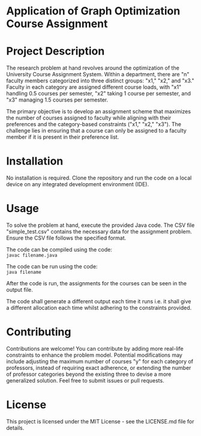 # Application of Graph Optimization Course Assignment
# Project Description
The research problem at hand revolves around the optimization of the University Course Assignment System. Within a department, there are "n" faculty members categorized into three distinct groups: "x1," "x2," and "x3." Faculty in each category are assigned different course loads, with "x1" handling 0.5 courses per semester, "x2" taking 1 course per semester, and "x3" managing 1.5 courses per semester.

The primary objective is to develop an assignment scheme that maximizes the number of courses assigned to faculty while aligning with their preferences and the category-based constraints ("x1," "x2," "x3"). The challenge lies in ensuring that a course can only be assigned to a faculty member if it is present in their preference list.


# Installation
No installation is required. Clone the repository and run the code on a local device on any integrated development environment (IDE).

# Usage
To solve the problem at hand, execute the provided Java code. The CSV file "simple_test.csv" contains the necessary data for the assignment problem. Ensure the CSV file follows the specified format.

The code can be compiled using the code:  
``javac filename.java``

The code can be run using the code:  
``java filename``

After the code is run, the assignments for the courses can be seen in the output file.

The code shall generate a different output each time it runs i.e. it shall give a different allocation each time whilst adhering to the constraints provided.

# Contributing
Contributions are welcome! You can contribute by adding more real-life constraints to enhance the problem model.  Potential modifications may include adjusting the maximum number of courses "y" for each category of professors, instead of requiring exact adherence, or extending the number of professor categories beyond the existing three to devise a more generalized solution. Feel free to submit issues or pull requests.

# License
This project is licensed under the MIT License - see the LICENSE.md file for details.


